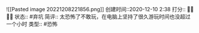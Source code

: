 ![[Pasted image 20221208221856.png]]
创建时间::2020-12-10 2:38
打分:: 💛💛💛💛
状态:: #弃坑 
简评:: 太恐怖了不敢玩，在电脑上坚持了很久游玩时间也没超过一个小时
类型:: #恐怖 

